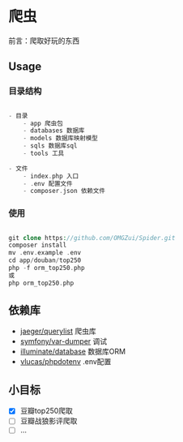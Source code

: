# 爬虫

前言：爬取好玩的东西

## Usage

### 目录结构

```php

- 目录
    - app 爬虫包
    - databases 数据库
    - models 数据库映射模型
    - sqls 数据库sql
    - tools 工具
    
- 文件
    - index.php 入口
    - .env 配置文件
    - composer.json 依赖文件

```

### 使用

```php

git clone https://github.com/OMGZui/Spider.git
composer install
mv .env.example .env
cd app/douban/top250
php -f orm_top250.php
或
php orm_top250.php

```

## 依赖库

- [jaeger/querylist][1] 爬虫库
- [symfony/var-dumper][2] 调试
- [illuminate/database][3] 数据库ORM
- [vlucas/phpdotenv][4] .env配置

## 小目标

- [x] 豆瓣top250爬取
- [ ] 豆瓣战狼影评爬取
- [ ] ...

[1]: "https://github.com/jae-jae/QueryList"
[2]: "https://github.com/symfony/var-dumper"
[3]: "https://github.com/illuminate/database"
[4]: "https://github.com/vlucas/phpdotenv"

